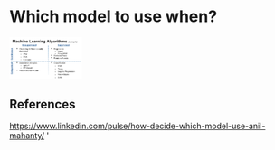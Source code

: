 # Which model to use when?

<img src="images/screenshot.png" width="128"/>

## References
https://www.linkedin.com/pulse/how-decide-which-model-use-anil-mahanty/
'
